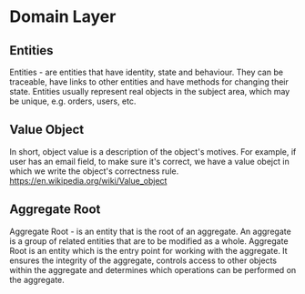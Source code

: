 # Domain Layer
## Entities 
Entities - are entities that have identity, state and behaviour. They can be traceable, have links to other entities and have methods for changing their state. Entities usually represent real objects in the subject area, which may be unique, e.g. orders, users, etc.

## Value Object
In short, object value is a description of the object's motives. For example, if user has an email field,
to make sure it's correct, we have a value obejct in which we write the object's correctness rule.
https://en.wikipedia.org/wiki/Value_object

## Aggregate Root 
Aggregate Root - is an entity that is the root of an aggregate. An aggregate is a group of related entities that are to be modified as a whole. Aggregate Root is an entity which is the entry point for working with the aggregate. It ensures the integrity of the aggregate, controls access to other objects within the aggregate and determines which operations can be performed on the aggregate.

